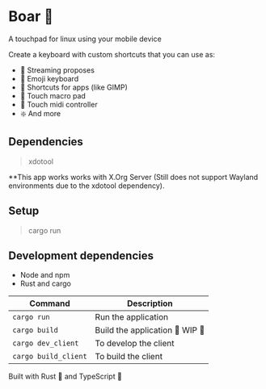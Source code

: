 # Boar 🐗

A touchpad for linux using your mobile device

Create a keyboard with custom shortcuts that you can use as: 

* 📡 Streaming proposes 
* 🙂 Emoji keyboard 
* 🎨 Shortcuts for apps (like GIMP)
* 🔲 Touch macro pad
* 🔔 Touch midi controller
* ❇️ And more

## Dependencies

> xdotool

**This app works works with X.Org Server (Still does not support Wayland environments due to the xdotool dependency).

## Setup

> cargo run

## Development dependencies

* Node and npm
* Rust and cargo

| Command | Description |
| --- | --- | 
| `cargo run`| Run the application |
| `cargo build`| Build the application 🚧 WIP 🚧 |
| `cargo dev_client` | To develop the client  |
| `cargo build_client` | To build the client  |


Built with Rust 🦀 and TypeScript 🔷 